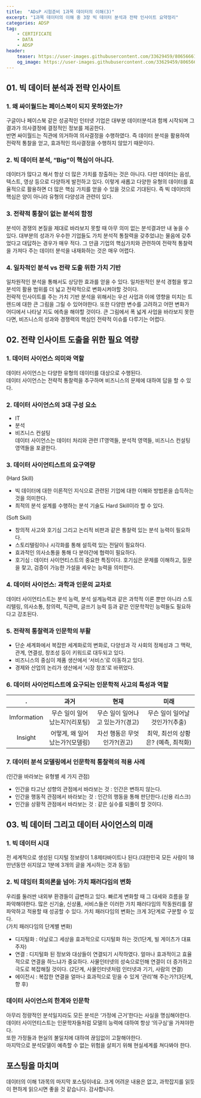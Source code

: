 ```yaml
---
title:  "ADsP 시험준비 1과목 데이터의 이해(3)"
excerpt: "1과목 데이터의 이해 중 3장 빅 데이터 분석과 전략 인사이트 요약정리"
categories: ADSP
tag:
    - CERTIFICATE
    - DATA
    - ADSP
header:
    teaser: https://user-images.githubusercontent.com/33629459/80656661-ab42fc00-8abc-11ea-8a32-240e15405b4d.jpeg
    og_image: https://user-images.githubusercontent.com/33629459/80656661-ab42fc00-8abc-11ea-8a32-240e15405b4d.jpeg
---
```


## 01. 빅 데이터 분석과 전략 인사이트
### 1. 왜 싸이월드는 페이스북이 되지 못하였는가?   
구글이나 페이스북 같은 성공적인 인터넷 기업은 대부분 데이터분석과 함께 시작되며 그 결과가 의사결정에 결정적인 정보를 제공한다.   
반면 싸이월드는 직관에 의거하여 의사결정을 수행하였다. 즉 데이터 분석을 활용하여 전략적 통찰을 얻고, 효과적인 의사결정을 수행하지 않았기 때문이다.  

### 2. 빅 데이터 분석, “Big”이 핵심이 아니다.
데이터가 많다고 해서 항상 더 많은 가치를 창출하는 것은 아니다. 다만 데이터는 음성, 텍스트, 영상 등으로 다양하게 발전하고 있다. 이렇게 새롭고 다양한 유형의 데이터를 효율적으로 활용하면 더 많은 핵심 가치를 얻을 수 있을 것으로 기대된다. 즉 빅 데이터의 핵심은 양이 아니라 유형의 다양성과 관련이 있다.    

### 3. 전략적 통찰이 없는 분석의 함정     
분석이 경쟁의 본질을 제대로 바라보지 못할 때 아무 의미 없는 분석결과만 내 놓을 수 있다. 대부분의 성과가 우수한 기업들도 가치 분석적 통찰력을 갖추었냐는 물음에 갖추었다고 대답하는 경우가 매우 적다. 그 만큼 기업의 핵심가치와 관련하여 전략적 통찰력을 가져다 주는 데이터 분석을 내재화하는 것은 매우 어렵다.  

### 4. 일차적인 분석 vs 전략 도출 위한 가치 기반      
일차원적인 분석을 통해서도 상당한 효과를 얻을 수 있다. 일차원적인 분석 경험을 쌓고 분석의 활용 범위를 더 넓고 전략적으로 변화시켜야할 것이다.   
전략적 인사이트를 주는 가치 기반 분석을 위해서는 우선 사업과 이에 영향을 미치는 트렌드에 대한 큰 그림을 그릴 수 있어야한다. 또한 다양한 변수를 고려하고 어떤 변화가 어디에서 나타날 지도 에측을 해야할 것이다. 큰 그림에서 폭 넓게 사업을 바라보지 못한다면, 비즈니스의 성과와 경쟁력의 핵심인 전략적 이슈를 다루기는 어렵다.

## 02. 전략 인사이트 도출을 위한 필요 역량
 ### 1. 데이터 사이언스 의미와 역할
데이터 사이언스는 다양한 유형의 데이터를 대상으로 수행된다.  
데이터 사이언스는 전략적 통찰력을 추구하며 비즈니스의 문제에 대하여 답을 할 수 있다.  

### 2. 데이터 사이언스의 3대 구성 요소
- IT   
- 분석   
- 비즈니스 컨설팅   
데이터 사이언스는 데이터 처리와 관련 IT영역들, 분석적 영역들, 비즈니스 컨설팅 영역들을 포괄한다.   

### 3. 데이터 사이언티스트의 요구역량
(Hard Skill)
- 빅 데이터에 대한 이론적인 지식으로 관련된 기업에 대한 이해와 방법론을 습득하는 것을 의미한다.
- 최적의 분석 설계를 수행하는 분석 기술도 Hard Skill이라 할 수 있다.

(Soft Skill)
- 창의적 사고와 호기심 그리고 논리적 비판과 같은 통찰력 있는 분석 능력이 필요하다.   
- 스토리텔링이나 시각화를 통해 설득력 있는 전달이 필요하다.    
- 효과적인 의사소통을 통해 다 분야간에 협력이 필요하다.     
- 호기심 : 데이터 사이언티스트의 중요한 특징이다. 호기심은 문제를 이해하고, 질문을 찾고, 검증이 가능한 가설을 세우는 능력을 의미한다.   

### 4. 데이터 사이언스: 과학과 인문의 교차로
데이터 사이언티스트는 분석 능력, 분석 설계능력과 같은 과학적 이론 뿐만 아니라 스토리텔링, 의사소통, 창의력, 직관력, 글쓰기 능력 등과 같은 인문학적인 능력들도 필요하다고 강조된다.

### 5.  전략적 통찰력과 인문학의 부활
-  단순 세계화에서 복잡한 세계화로의 변화로, 다양성과 각 사회의 정체성과 그 맥락, 관계, 연결성, 창조성 등이 키워드로 대두되고 있다.   
- 비즈니스의 중심이 제품 생산에서 ‘서비스’로 이동하고 있다. 
- 경제와 산업의 논리가 생산에서 ‘시장 창조’로 바뀌었다. 

### 6. 데이터 사이언티스트에 요구되는 인문학적 사고의 특성과 역할

| . | 과거 |  현재  |  미래 |
|:---:|:---:|:---:|:---:|
|Imformation|무슨 일이 일어 났는지?(리포팅)|무슨 일이 일어나고 있는가?(경고)|무슨 일이 일어날 것인가?(추출)|
|Insight| 어떻게, 왜 일어났는가?(모델링)|차선 행동은 무엇인가?(권고)| 최악, 최선의 상황은? (예측, 최적화)|

### 7. 데이터 분석 모델링에서 인문학적 통찰력의 적용 사례
(인간을 바라보는 유형별 세 가지 관점)  
- 인간을 타고난 성향의 관점에서 바라보는 것  : 인간은 변하지 않는다.  
- 인간을 행동적 관점에서 바라보는 것 : 인간의 행동을 통해 판단한다.(신용 리스크)  
- 인간을 상황적 관점에서 바라보는 것 : 같은 실수를 되풀이 할 것이다.  

## 03. 빅 데이터 그리고 데이터 사이언스의 미래
### 1. 빅 데이터 시대
전 세계적으로 생성된 디지털 정보량이 1.8제타바이트나 된다.(대한민국 모든 사람이 18만년동안 쉬지않고 1분에 3개의 글을 게시하는 것과 동일)  

### 2. 빅 데잉터 회의론을 넘어: 가치 패러다임의 변화
우리를 둘러싼 내외부 환경들이 급변하고 있다. 빠르게 변화할 때 그 대세와 흐름을 잘 파악해야한다. 많은 신기술, 신상품, 서비스들은 이러한 가치 패러다임의 작동원리를 잘 파악하고 적용할 때 성공할 수 있다. 가치 패러다임의 변화는 크게 3단계로 구분할 수 있다.  
(가치 패러다임의 단계별 변화)  
- 디지털화 : 아날로그 세상을 효과적으로 디지털화 하는 것(1단계, 빌 게이츠가 대표주자)   
- 연결 : 디지털화 된 정보와 대상들이 연결되기 시작하였다. 얼마나 효과적이고 효율적으로 연결을 하느냐가 중요하다.  사물인터넷의 성숙으로인해 연결이 더 증가하고 극도로 복잡해질 것이다. (2단계, 사물인터넷처럼 인터넷과 기기, 사람의 연결)
- 에이전시 : 복잡한 연결을 얼마나 효과적으로 믿을 수 있게 ‘관리’해 주는가?(3단계, 향 후)

### 데이터 사이언스의 한계와 인문학
아무리 정량적인 분석일지라도 모든 분석은 ‘가정에 근거’한다는 사실을 명심해야한다.  
데이터 사이언티스트는 인문학자들처럼 모델의 능력에 대하여 항상 ‘의구심’을 가져야한다.  
또한 가정들과 현실의 불일치에 대하여 끊임없이 고찰해야한다.  
마지막으로 분석모델이 예측할 수 없는 위험을 살피기 위해 현실세계를 쳐다봐야 한다.   

## 포스팅을 마치며
데이터의 이해 1과목의 마지막 포스팅이네요. 크게 어려운 내용은 없고, 과학잡지를 읽듯이 편하게 읽으시면 좋을 것 같습니다. 감사합니다.
